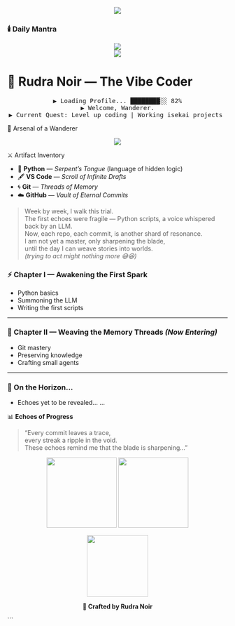
<p align="center">
  <img src="https://readme-typing-svg.demolab.com?font=JetBrains+Mono&size=28&duration=3000&pause=800&color=7AF7E4&center=true&vCenter=true&width=900&lines=🌌+Rudra+Noir+—+The+Vibe+Coder;>+Loading+Profile...;>+Weaving+echoes+into+worlds...;>+Training+Arc+in+progress...;>+Resonate.+Create.+Evolve." />
</p>




### 🕯️ Daily Mantra
<p align="center">
  <img
    src="https://readme-typing-svg.demolab.com?font=JetBrains+Mono&weight=700&size=18&duration=3000&pause=700&color=38BDF8&background=00000000&center=true&vCenter=true&width=700&height=40&cursor=%E2%96%88&lines=%3E+Resonating...;%3E+Weaving+echoes+into+code...;%3E+Vibe+Coder+in+training..."
  />
  <br/>
  <img
    src="https://readme-typing-svg.demolab.com?font=JetBrains+Mono&weight=700&size=18&duration=3000&pause=700&color=A78BFA&background=00000000&center=true&vCenter=true&width=700&height=40&cursor=%E2%96%88&lines=%3E+Commit+today.;%3E+Ship+small%2C+ship+often.;%3E+Weave+worlds+from+silence."
  />
</p>


# 🌌 Rudra Noir — The Vibe Coder

<div align="center">
<pre>
▶ Loading Profile... ████████░░ 82%
▶ Welcome, Wanderer.
▶ Current Quest: Level up coding | Working isekai projects 
</pre>
</div>

🔧 Arsenal of a Wanderer
<p align="center"> <img src="https://skillicons.dev/icons?i=python,git,github,vscode&theme=dark" /> </p>

 ⚔️ Artifact Inventory
- 🐍 **Python** — *Serpent’s Tongue* (language of hidden logic)
- 🖋️ **VS Code** — *Scroll of Infinite Drafts*
- 🌀 **Git** — *Threads of Memory*
- ☁️ **GitHub** — *Vault of Eternal Commits*


> Week by week, I walk this trial.  
> The first echoes were fragile — Python scripts, a voice whispered back by an LLM.  
> Now, each repo, each commit, is another shard of resonance.  
> I am not yet a master, only sharpening the blade,  
> until the day I can weave stories into worlds.  
> *(trying to act might nothing more 😅😆)*
 

### ⚡ Chapter I — Awakening the First Spark  
- Python basics  
- Summoning the LLM  
- Writing the first scripts  

---

### 🔮 Chapter II — Weaving the Memory Threads *(Now Entering)*  
- Git mastery  
- Preserving knowledge  
- Crafting small agents  

---

### 🌌 On the Horizon…  
- Echoes yet to be revealed... 
…

📊 **Echoes of Progress**  

> “Every commit leaves a trace,  
> every streak a ripple in the void.  
> These echoes remind me that the blade is sharpening...”  

<p align="center">
  <img src="https://github-readme-stats.vercel.app/api?username=rudranoir0-dot&show_icons=true&theme=tokyonight&hide_border=false&rank_icon=github&border_radius=12" height="160"/>  
  <img src="https://github-readme-streak-stats.herokuapp.com?user=rudranoir0-dot&theme=tokyonight&hide_border=false&border_radius=12" height="160"/>  
</p>

<p align="center">
  <img src="https://github-readme-stats.vercel.app/api/top-langs?username=rudranoir0-dot&layout=compact&langs_count=8&theme=tokyonight&hide_border=false&border_radius=12" height="140"/>
</p>


<p align="center"><b>🖤 Crafted by Rudra Noir</b></p> ```


